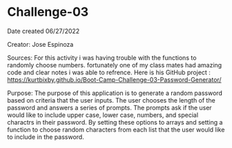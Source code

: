 # Challenge-03
Date created 06/27/2022

Creator: Jose Espinoza

Sources: For this activity i was having trouble with the functions to randomly choose numbers. fortunately one of my class mates had amazing code and clear notes i was able to refrence.
 Here is his GitHub project : https://kurtbixby.github.io/Boot-Camp-Challenge-03-Password-Generator/


 Purpose: The purpose of this application is to generate a random password based on criteria that the user inputs. The user chooses the length of the password and answers a series of prompts. The prompts ask if the user would like to include upper case, lower case, numbers, and special charactrs in their password. By setting these options to arrays and setting a function to choose random characters from each list that the user would like to include in the password. 

